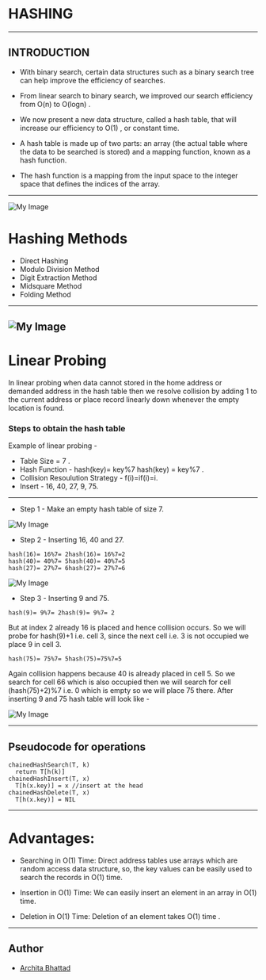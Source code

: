 # HASHING
---
INTRODUCTION
--- 

* With binary search, certain data structures such as a binary search tree can help improve the efficiency of searches. 

* From linear search to binary search, we improved our search efficiency from O(n) to O(logn) .

* We now present a new data structure, called a hash table, that will increase our efficiency to O(1) , or constant time. 

* A hash table is made up of two parts: an array (the actual table where the data to be searched is stored) and a mapping function, known as a hash function. 

* The hash function is a mapping from the input space to the integer space that defines the indices of the array.

---
![My Image](https://static.javatpoint.com/ds/images/hash-table.png)

# Hashing Methods

* Direct Hashing
* Modulo Division Method
* Digit Extraction Method
* Midsquare Method
* Folding Method

---
![My Image](https://cdn.programiz.com/sites/tutorial2program/files/Hash-3_1.png)
---

# Linear Probing



In linear probing when data cannot stored in the home address or demanded address in the hash table then we resolve collision by adding 1 to the current address or place record linearly down whenever the empty location is found.


### Steps to obtain the hash table
Example of linear probing -
* Table Size = 7 .
* Hash Function - hash(key)= key%7 hash(key) = key%7 .
* Collision Resoulution Strategy - f(i)=if(i)=i.
* Insert - 16, 40, 27, 9, 75.

---

* Step 1 - Make an empty hash table of size 7.

![My Image](https://scaler.com/topics/images/empty-hash-table-of-size-7.webp)

* Step 2 - Inserting 16, 40 and 27.

```
hash(16)= 16%7= 2hash(16)= 16%7=2
hash(40)= 40%7= 5hash(40)= 40%7=5
hash(27)= 27%7= 6hash(27)= 27%7=6
```
![My Image](https://scaler.com/topics/images/hash-table-after-insertion.webp)

* Step 3 - Inserting 9 and 75.
```
hash(9)= 9%7= 2hash(9)= 9%7= 2 
```
But at index 2 already 16 is placed and hence collision occurs.
So we will probe for hash(9)+1 i.e. cell 3, since the next cell i.e. 3 is not occupied we place 9 in cell 3.
```
hash(75)= 75%7= 5hash(75)=75%7=5 
```
Again collision happens because 40 is already placed in cell 5. So we search for cell 66 which is also occupied then we will search for cell (hash(75)+2)%7 i.e. 0 which is empty so we will place 75 there.
After inserting 9 and 75 hash table will look like -

![My Image](https://scaler.com/topics/images/after-inserting-9-and-75-hash-table.webp)

---

## Pseudocode for operations

```
chainedHashSearch(T, k)
  return T[h(k)]
chainedHashInsert(T, x)
  T[h(x.key)] = x //insert at the head
chainedHashDelete(T, x)
  T[h(x.key)] = NIL
```

---
# Advantages:

* Searching in O(1) Time: Direct address tables use arrays which are random access data structure, so, the key values can be easily used to search the records in O(1) time.

* Insertion in O(1) Time: We can easily insert an element in an array in O(1) time.

* Deletion in O(1) Time: Deletion of an element takes O(1) time .
---
## Author

- [Archita Bhattad](https://github.com/ARCHITABHATTAD)
